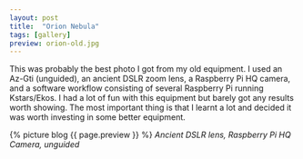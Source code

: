 ```yaml
---
layout: post
title:  "Orion Nebula"
tags: [gallery]
preview: orion-old.jpg
---
```

This was probably the best photo I got from my old equipment. I used an Az-Gti (unguided), an ancient DSLR zoom lens, a Raspberry Pi HQ camera, and a software workflow consisting of several Raspberry Pi running Kstars/Ekos. I had a lot of fun with this equipment but barely got any results worth showing. The most important thing is that I learnt a lot and decided it was worth investing in some better equipment.

{% picture blog {{ page.preview }} %}
_Ancient DSLR lens, Raspberry Pi HQ Camera, unguided_
